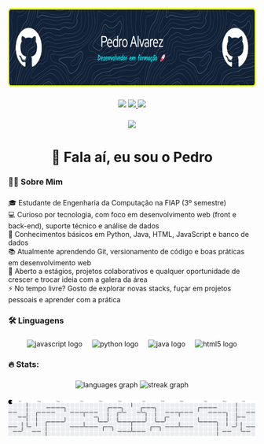 <div align="center">
  <img height="160" src="https://raw.githubusercontent.com/pedro-alvarez/pedro-alvarez/refs/heads/main/github-header-image.png"  />
</div>

###

<div align="center">  
  <a href="www.linkedin.com/in/pedroalvarezcerto" target="_blank">
   <img src="https://img.shields.io/badge/-LinkedIn-%230077B5?style=for-the-badge&logo=linkedin&logoColor=white"></a>

  <a href="malito:pedro.a.certo@gmail.com" target="_blank">
   <img src="https://img.shields.io/badge/-Gmail-%23333?style=for-the-badge&logo=gmail&logoColor=white" target="_blank">
 
  <a href="https://www.instagram.com/alvzpedro/" target="_blank">
    <img src="https://img.shields.io/badge/-Instagram-%23E4405F?style=for-the-badge&logo=instagram&logoColor=white"></a>
  
</div>


###

<div align="center">
  <img src="https://visitor-badge.laobi.icu/badge?page_id=pedro-alvarez.pedro-alvarez&"  />
</div>

###

<h1 align="center">👋 Fala aí, eu sou o Pedro</h1>

###

<h3 align="left">👩‍💻  Sobre Mim</h3>

###

<p align="left">🎓 Estudante de Engenharia da Computação na FIAP (3º semestre)<br>💻 Curioso por tecnologia, com foco em desenvolvimento web (front e back-end), suporte técnico e análise de dados<br>🔧 Conhecimentos básicos em Python, Java, HTML, JavaScript e banco de dados<br>📚 Atualmente aprendendo Git, versionamento de código e boas práticas em desenvolvimento web<br>🚀 Aberto a estágios, projetos colaborativos e qualquer oportunidade de crescer e trocar ideia com a galera da área<br>⚡ No tempo livre? Gosto de explorar novas stacks, fuçar em projetos pessoais e aprender com a prática</p>

###

<h3 align="left">🛠 Linguagens</h3>

###

<div align="center">
  <img src="https://cdn.jsdelivr.net/gh/devicons/devicon/icons/javascript/javascript-original.svg" height="40" alt="javascript logo"  />
  <img width="12" />
  <img src="https://cdn.jsdelivr.net/gh/devicons/devicon/icons/python/python-original.svg" height="40" alt="python logo"  />
  <img width="12" />
  <img src="https://cdn.jsdelivr.net/gh/devicons/devicon/icons/java/java-original.svg" height="40" alt="java logo"  />
  <img width="12" />
  <img src="https://cdn.jsdelivr.net/gh/devicons/devicon/icons/html5/html5-original.svg" height="40" alt="html5 logo"  />
</div>

###

<h3 align="left">🔥   Stats:</h3>

###

<div align="center">
  <img src="https://github-readme-stats.vercel.app/api/top-langs?username=pedro-alvarez&locale=en&hide_title=false&layout=compact&card_width=320&langs_count=5&theme=dracula&hide_border=false&order=2" height="150" alt="languages graph"  />
  <img src="https://streak-stats.demolab.com?user=pedro-alvarez&locale=en&mode=daily&theme=dracula&hide_border=false&border_radius=5&order=3" height="150" alt="streak graph"  />
</div>

###

<picture>
  <source media="(prefers-color-scheme: dark)" srcset="https://raw.githubusercontent.com/pedro-alvarez/pedro-alvarez/output/pacman-contribution-graph-dark.svg">
  <source media="(prefers-color-scheme: light)" srcset="https://raw.githubusercontent.com/pedro-alvarez/pedro-alvarez/output/pacman-contribution-graph.svg">
  <img alt="pacman contribution graph" src="https://raw.githubusercontent.com/pedro-alvarez/pedro-alvarez/output/pacman-contribution-graph.svg">
</picture>

###
